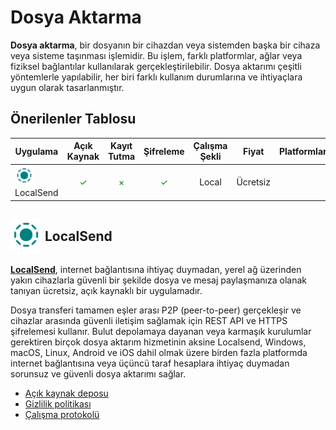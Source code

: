<!-- NOTLAR
 - Bu kategoride lokal ve bulut tabanlı uygulamalar ayrı ayrı eklenebilir- tek bir tabloda belirtilebilir ancak lokal ve bulut tabanlı uygulamaların farkı anlatılmalıdır.
 - Tablo eklemeyi unutmayın
 - Uygun görseller eklemeyi unutmayın.
 - İçerik kuralları ve ekleme yapmak sayfalarını ziyaret edebilirsiniz -->

# Dosya Aktarma

**Dosya aktarma**, bir dosyanın bir cihazdan veya sistemden başka bir cihaza veya sisteme taşınması işlemidir. Bu işlem, farklı platformlar, ağlar veya fiziksel bağlantılar kullanılarak gerçekleştirilebilir. Dosya aktarımı çeşitli yöntemlerle yapılabilir, her biri farklı kullanım durumlarına ve ihtiyaçlara uygun olarak tasarlanmıştır.

## Önerilenler Tablosu

| Uygulama | Açık Kaynak | Kayıt Tutma |  Şifreleme | Çalışma Şekli | Fiyat | Platformlar |
| --- | :---: | :---: | :---: | :---: | :---: | :---: |
| <span style="display: inline-block; vertical-align: middle;"><img src="docs/images/localsend.png" alt="LocalSend" style="width: 30px; height: 30px;"> </span> <span style="display: inline-block; vertical-align: middle;"> LocalSend | <span style="color: green;">✓</span> | <span style="color: green;">×</span> | <span style="color: green;">✓</span> | Local | Ücretsiz | <i class="fa-brands fa-windows"></i> <i class="fa-brands fa-apple"></i> <i class="fa-brands fa-linux"></i> <i class="fa-brands fa-android"></i> <i class="fa-brands fa-app-store-ios"></i> |

## <span style="display: inline-block; vertical-align: middle;"><img src="docs/images/localsend.png" alt="LocalSend" style="width: 50px; height: 50px;"> </span> <span style="display: inline-block; vertical-align: middle;"> LocalSend

[**LocalSend**](https://localsend.org/), internet bağlantısına ihtiyaç duymadan, yerel ağ üzerinden yakın cihazlarla güvenli bir şekilde dosya ve mesaj paylaşmanıza olanak tanıyan ücretsiz, açık kaynaklı bir uygulamadır.

Dosya transferi tamamen eşler arası P2P (peer-to-peer) gerçekleşir ve cihazlar arasında güvenli iletişim sağlamak için REST API ve HTTPS şifrelemesi kullanır.
Bulut depolamaya dayanan veya karmaşık kurulumlar gerektiren birçok dosya aktarım hizmetinin aksine Localsend, Windows, macOS, Linux, Android ve iOS dahil olmak üzere birden fazla platformda internet bağlantısına veya üçüncü taraf hesaplara ihtiyaç duymadan sorunsuz ve güvenli dosya aktarımı sağlar.

- [Açık kaynak deposu](https://github.com/localsend/localsend)
- [Gizlilik politikası](https://localsend.org/privacy)
- [Çalışma protokolü ](https://github.com/localsend/protocol)